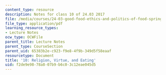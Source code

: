 ```yaml
---
content_type: resource
description: Notes for class 10 of 24.03 2017
file: /media/courses/24-03-good-food-ethics-and-politics-of-food-spring-2017/f2de9e9878a807b9b6c03c12eae045d5_MIT24_03S17_lec10.pdf
file_type: application/pdf
learning_resource_types:
- Lecture Notes
ocw_type: OCWFile
parent_title: Lecture Notes
parent_type: CourseSection
parent_uid: 65383b2e-c923-f9e8-4f9b-349d5f58eaaf
resourcetype: Document
title: '10: Religion, Virtue, and Eating'
uid: f2de9e98-78a8-07b9-b6c0-3c12eae045d5
---
```

